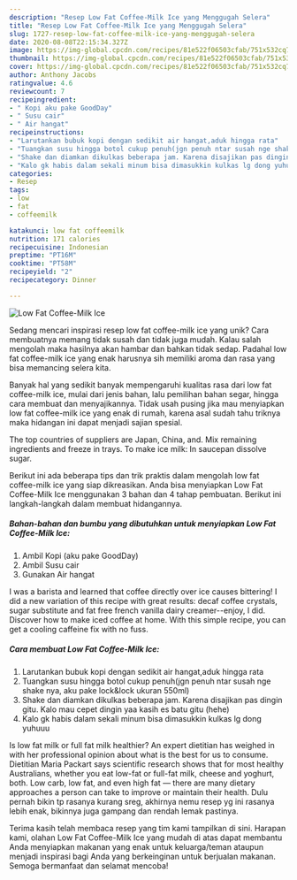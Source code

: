 ```yaml
---
description: "Resep Low Fat Coffee-Milk Ice yang Menggugah Selera"
title: "Resep Low Fat Coffee-Milk Ice yang Menggugah Selera"
slug: 1727-resep-low-fat-coffee-milk-ice-yang-menggugah-selera
date: 2020-08-08T22:15:34.327Z
image: https://img-global.cpcdn.com/recipes/81e522f06503cfab/751x532cq70/low-fat-coffee-milk-ice-foto-resep-utama.jpg
thumbnail: https://img-global.cpcdn.com/recipes/81e522f06503cfab/751x532cq70/low-fat-coffee-milk-ice-foto-resep-utama.jpg
cover: https://img-global.cpcdn.com/recipes/81e522f06503cfab/751x532cq70/low-fat-coffee-milk-ice-foto-resep-utama.jpg
author: Anthony Jacobs
ratingvalue: 4.6
reviewcount: 7
recipeingredient:
- " Kopi aku pake GoodDay"
- " Susu cair"
- " Air hangat"
recipeinstructions:
- "Larutankan bubuk kopi dengan sedikit air hangat,aduk hingga rata"
- "Tuangkan susu hingga botol cukup penuh(jgn penuh ntar susah nge shake nya, aku pake lock&amp;lock ukuran 550ml)"
- "Shake dan diamkan dikulkas beberapa jam. Karena disajikan pas dingin gitu. Kalo mau cepet dingin yaa kasih es batu gitu (hehe)"
- "Kalo gk habis dalam sekali minum bisa dimasukkin kulkas lg dong yuhuuu"
categories:
- Resep
tags:
- low
- fat
- coffeemilk

katakunci: low fat coffeemilk 
nutrition: 171 calories
recipecuisine: Indonesian
preptime: "PT16M"
cooktime: "PT58M"
recipeyield: "2"
recipecategory: Dinner

---
```



![Low Fat Coffee-Milk Ice](https://img-global.cpcdn.com/recipes/81e522f06503cfab/751x532cq70/low-fat-coffee-milk-ice-foto-resep-utama.jpg)

Sedang mencari inspirasi resep low fat coffee-milk ice yang unik? Cara membuatnya memang tidak susah dan tidak juga mudah. Kalau salah mengolah maka hasilnya akan hambar dan bahkan tidak sedap. Padahal low fat coffee-milk ice yang enak harusnya sih memiliki aroma dan rasa yang bisa memancing selera kita.

Banyak hal yang sedikit banyak mempengaruhi kualitas rasa dari low fat coffee-milk ice, mulai dari jenis bahan, lalu pemilihan bahan segar, hingga cara membuat dan menyajikannya. Tidak usah pusing jika mau menyiapkan low fat coffee-milk ice yang enak di rumah, karena asal sudah tahu triknya maka hidangan ini dapat menjadi sajian spesial.

The top countries of suppliers are Japan, China, and. Mix remaining ingredients and freeze in trays. To make ice milk: In saucepan dissolve sugar.


Berikut ini ada beberapa tips dan trik praktis dalam mengolah low fat coffee-milk ice yang siap dikreasikan. Anda bisa menyiapkan Low Fat Coffee-Milk Ice menggunakan 3 bahan dan 4 tahap pembuatan. Berikut ini langkah-langkah dalam membuat hidangannya.

<!--inarticleads1-->

##### Bahan-bahan dan bumbu yang dibutuhkan untuk menyiapkan Low Fat Coffee-Milk Ice:

1. Ambil  Kopi (aku pake GoodDay)
1. Ambil  Susu cair
1. Gunakan  Air hangat


I was a barista and learned that coffee directly over ice causes bittering! I did a new variation of this recipe with great results: decaf coffee crystals, sugar substitute and fat free french vanilla dairy creamer--enjoy, I did. Discover how to make iced coffee at home. With this simple recipe, you can get a cooling caffeine fix with no fuss. 

<!--inarticleads2-->

##### Cara membuat Low Fat Coffee-Milk Ice:

1. Larutankan bubuk kopi dengan sedikit air hangat,aduk hingga rata
1. Tuangkan susu hingga botol cukup penuh(jgn penuh ntar susah nge shake nya, aku pake lock&amp;lock ukuran 550ml)
1. Shake dan diamkan dikulkas beberapa jam. Karena disajikan pas dingin gitu. Kalo mau cepet dingin yaa kasih es batu gitu (hehe)
1. Kalo gk habis dalam sekali minum bisa dimasukkin kulkas lg dong yuhuuu


Is low fat milk or full fat milk healthier? An expert dietitian has weighed in with her professional opinion about what is the best for us to consume. Dietitian Maria Packart says scientific research shows that for most healthy Australians, whether you eat low-fat or full-fat milk, cheese and yoghurt, both. Low carb, low fat, and even high fat — there are many dietary approaches a person can take to improve or maintain their health. Dulu pernah bikin tp rasanya kurang sreg, akhirnya nemu resep yg ini rasanya lebih enak, bikinnya juga gampang dan rendah lemak pastinya. 

Terima kasih telah membaca resep yang tim kami tampilkan di sini. Harapan kami, olahan Low Fat Coffee-Milk Ice yang mudah di atas dapat membantu Anda menyiapkan makanan yang enak untuk keluarga/teman ataupun menjadi inspirasi bagi Anda yang berkeinginan untuk berjualan makanan. Semoga bermanfaat dan selamat mencoba!
